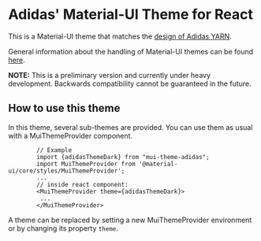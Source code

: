 # Adidas' Material-UI Theme for React

This is a Material-UI theme that matches the [design of Adidas YARN](http://demo.yarn.adidas.com).

General information about the handling of Material-UI themes can be found [here](https://material-ui.com/customization/themes/).

**NOTE:** This is a preliminary version and currently under heavy development.
Backwards compatibility cannot be guaranteed in the future.

## How to use this theme
In this theme, several sub-themes are provided. You can use them as usual with a MuiThemeProvider component.
            
            // Example
            import {adidasThemeDark} from "mui-theme-adidas";
            import MuiThemeProvider from '@material-ui/core/styles/MuiThemeProvider';
            ...
            // inside react component:
            <MuiThemeProvider theme={adidasThemeDark}>
             ...
            </MuiThemeProvider>

A theme can be replaced by setting a new MuiThemeProvider environment or by changing its property `theme`.
